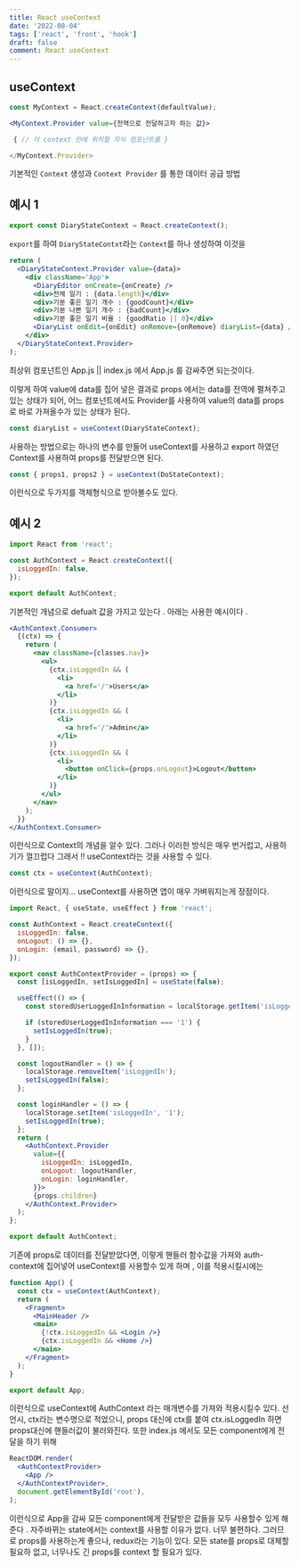 ```yaml
---
title: React useContext
date: '2022-08-04'
tags: ['react', 'front', 'hook']
draft: false
comment: React useContext
---
```


## useContext

```jsx
const MyContext = React.createContext(defaultValue);

<MyContext.Provider value={전역으로 전달하고자 하는 값}>

 { // 이 context 안에 위치할 자식 컴포넌트를 }

</MyContext.Provider>
```

기본적인 `Context` 생성과
`Context Provider` 를 통한 데이터 공급 방법

## 예시 1

```jsx
export const DiaryStateContext = React.createContext();
```

`export`를 하여 `DiaryStateContxt`라는 `Context`를 하나 생성하여 이것을

```jsx
return (
  <DiaryStateContext.Provider value={data}>
    <div className='App'>
      <DiaryEditor onCreate={onCreate} />
      <div>전체 일기 : {data.length}</div>
      <div>기분 좋은 일기 개수 : {goodCount}</div>
      <div>기분 나쁜 일기 개수 : {badCount}</div>
      <div>기분 좋은 일기 비율 : {goodRatio || 0}</div>
      <DiaryList onEdit={onEdit} onRemove={onRemove} diaryList={data} />
    </div>
  </DiaryStateContext.Provider>
);
```

최상위 컴포넌트인 App.js || index.js 에서 App.js 를 감싸주면 되는것이다.

이렇게 하여 value에 data를 집어 넣은 결과로 props 에서는 data를 전역에 펼쳐주고 있는 상태가 되어, 어느 컴포넌트에서도 Provider를 사용하여 value의 data를 props로 바로 가져올수가 있는 상태가 된다.

```jsx
const diaryList = useContext(DiaryStateContext);
```

사용하는 방법으로는 하나의 변수를 만들어 useContext를 사용하고 export 하였던 Context를 사용하여 props를 전달받으면 된다.

```jsx
const { props1, props2 } = useContext(DoStateContext);
```

이런식으로 두가지를 객체형식으로 받아볼수도 있다.

## 예시 2

```jsx
import React from 'react';

const AuthContext = React.createContext({
  isLoggedIn: false,
});

export default AuthContext;
```

기본적인 개념으로 defualt 값을 가지고 있는다 .
아래는 사용한 예시이다 .

```jsx
<AuthContext.Consumer>
  {(ctx) => {
    return (
      <nav className={classes.nav}>
        <ul>
          {ctx.isLoggedIn && (
            <li>
              <a href='/'>Users</a>
            </li>
          )}
          {ctx.isLoggedIn && (
            <li>
              <a href='/'>Admin</a>
            </li>
          )}
          {ctx.isLoggedIn && (
            <li>
              <button onClick={props.onLogout}>Logout</button>
            </li>
          )}
        </ul>
      </nav>
    );
  }}
</AuthContext.Consumer>
```

이런식으로 Context의 개념을 알수 있다.
그러나 이러한 방식은 매우 번거럽고, 사용하기가 껄끄럽다
그래서 !! useContext라는 것을 사용할 수 있다.

```jsx
const ctx = useContext(AuthContext);
```

이런식으로 말이지...
useContext를 사용하면 앱이 매우 가벼워지는게 장점이다.

```jsx
import React, { useState, useEffect } from 'react';

const AuthContext = React.createContext({
  isLoggedIn: false,
  onLogout: () => {},
  onLogin: (email, password) => {},
});

export const AuthContextProvider = (props) => {
  const [isLoggedIn, setIsLoggedIn] = useState(false);

  useEffect(() => {
    const storedUserLoggedInInformation = localStorage.getItem('isLoggedIn');

    if (storedUserLoggedInInformation === '1') {
      setIsLoggedIn(true);
    }
  }, []);

  const logoutHandler = () => {
    localStorage.removeItem('isLoggedIn');
    setIsLoggedIn(false);
  };

  const loginHandler = () => {
    localStorage.setItem('isLoggedIn', '1');
    setIsLoggedIn(true);
  };
  return (
    <AuthContext.Provider
      value={{
        isLoggedIn: isLoggedIn,
        onLogout: logoutHandler,
        onLogin: loginHandler,
      }}>
      {props.children}
    </AuthContext.Provider>
  );
};

export default AuthContext;
```

기존에 props로 데이터를 전달받았다면,
이렇게 핸들러 함수값을 가져와 auth-context에 집어넣어
useContext를 사용할수 있게 하며 , 이를 적용시킬시에는

```jsx
function App() {
  const ctx = useContext(AuthContext);
  return (
    <Fragment>
      <MainHeader />
      <main>
        {!ctx.isLoggedIn && <Login />}
        {ctx.isLoggedIn && <Home />}
      </main>
    </Fragment>
  );
}

export default App;
```

이런식으로 useContext에 AuthContext 라는 매개변수를 가져와 적용시킬수 있다.
선언시, ctx라는 변수명으로 적었으니,
props 대신에 ctx를 붙여 ctx.isLoggedIn 하면 props대신에 핸들러값이 불러와진다.
또한 index.js 에서도 모든 component에게 전달을 하기 위해

```jsx
ReactDOM.render(
  <AuthContextProvider>
    <App />
  </AuthContextProvider>,
  document.getElementById('root'),
);
```

이런식으로 App을 감싸 모든 component에게 전달받은 값들을 모두 사용할수 있게 해준다 .
자주바뀌는 state에서는 context를 사용할 이유가 없다.
너무 불편하다. 그러므로 props를 사용하는게 좋으나, redux라는 기능이 있다.
모든 state를 props로 대체할 필요하 없고, 너무나도 긴 props를 context 할 필요가 있다.
